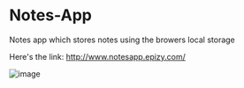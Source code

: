 # Notes-App
Notes app which stores notes using the browers local storage

Here's the link: http://www.notesapp.epizy.com/

![image](https://user-images.githubusercontent.com/69569224/177042090-500c973f-06ad-40fd-9c05-13dc6233f29b.png)
